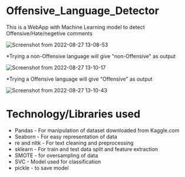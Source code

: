 # Offensive_Language_Detector
This is a WebApp with Machine Learning model to detect Offensive/Hate/negetive comments

![Screenshot from 2022-08-27 13-08-53](https://user-images.githubusercontent.com/73030476/187020426-a88f85c6-32fc-48ac-a3df-38de98baf811.png)

*Trying a non-Offensive language will give "non-Offensive" as output 

![Screenshot from 2022-08-27 13-10-17](https://user-images.githubusercontent.com/73030476/187020429-d35cf5e7-cf92-4022-b5de-1293aaed74f6.png)

*Trying a Offensive language will give "Offensive" as output 

![Screenshot from 2022-08-27 13-10-43](https://user-images.githubusercontent.com/73030476/187020431-f4ed36e1-64be-465d-bc37-17e9cd482842.png)

# Technology/Libraries used

* Pandas - For manipulation of dataset downloaded from Kaggle.com
* Seaborn - For easy representation of data
* re and nltk - For text cleaning and preprocessing
* sklearn - For train and test data split and feature extraction
* SMOTE -  for oversampling of data
* SVC - Model used for classification
* pickle - to save model
